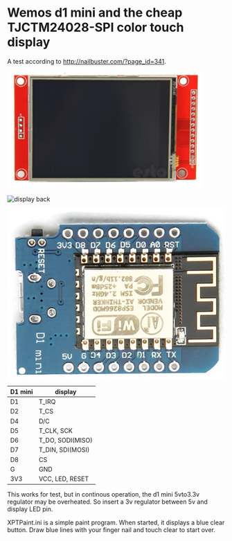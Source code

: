 # Wemos d1 mini and the cheap TJCTM24028-SPI color touch display

A test according to http://nailbuster.com/?page_id=341.

![display front](TJCTM24028-SPI-front.png)

![display back](TJCTM24028-SPI-back.png)

![d1 mini](d1mini-1.jpg)

| D1 mini | display |
| ------- | ------- |
| D1 | T_IRQ |
| D2 | T_CS |
| D4 | D/C |
| D5 | T_CLK, SCK |
| D6 | T_DO, SODI(MISO) |
| D7 | T_DIN, SDI(MOSI) |
| D8 | CS |
| G | GND |
| 3V3 | VCC, LED, RESET |

This works for test, but in continous operation, the d1 mini 5vto3.3v regulator may be overheated. So insert a 3v regulator between 5v and display LED pin.

XPTPaint.ini is a simple paint program. When started, it displays a blue clear button. Draw blue lines with your finger nail and touch clear to start over.
